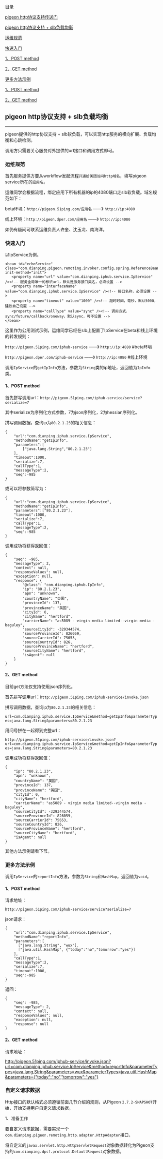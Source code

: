 目录

[pigeon http协议支持传送门](http://code.dianpingoa.com/arch/pigeon2/blob/master/pigeon-governor/pigeon-governor-server/src/main/webapp/resources/mdwiki/USER_GUIDE.md#toc_9)

[pigeon http协议支持 + slb负载均衡](#toc_0)

[运维规范](#toc_1)

[快速入门](#toc_2)

[1、POST method](#toc_3)

[2、GET method](#toc_4)

[更多方法示例](#toc_5)

[1、POST method](#toc_6)

[2、GET method](#toc_7)

## pigeon http协议支持 + slb负载均衡
_______

pigeon提供的http协议支持 + slb软负载，可以实现http服务的横向扩展、负载均衡和心跳检测。

调用方只需要关心服务对外提供的url接口和调用方式即可。

### 运维规范

首先服务提供方要从workflow发起流程`开通给美团访问http域名`，填写pigeon service所在的`应用名`。

运维同学会根据流程，绑定应用下所有机器的ip的4080端口走slb软负载。域名规范如下：

beta环境：`http://pigeon.51ping.com/应用名`    ——》    `http://ip:4080`

线上环境：`http://pigeon.dper.com/应用名`    ——》    `http://ip:4080`

如仍有疑问可联系运维负责人许奎、沈玉龙、南海洋。

### 快速入门

以IpService为例。

    <bean id="echoService" class="com.dianping.pigeon.remoting.invoker.config.spring.ReferenceBean" init-method="init">
       <property name="url" value="com.dianping.iphub.service.IpService" /><!-- 服务全局唯一的标识url，默认是服务接口类名，必须设置 -->
       <property name="interfaceName" value="com.dianping.iphub.service.IpService" /><!-- 接口名称，必须设置 -->
       <property name="timeout" value="1000" /><!-- 超时时间，毫秒，默认5000，建议自己设置 -->
       <property name="callType" value="sync" /><!-- 调用方式，sync/future/callback/oneway，默认sync，可不设置 -->
    </bean>

这里作为公用测试示例，运维同学已经在slb上配置了IpService在beta和线上环境的转发规则：

`http://pigeon.51ping.com/iphub-service`  ——》 `http://ip:4080`     #beta环境

`http://pigeon.dper.com/iphub-service`  ——》 `http://ip:4080`     #线上环境

调用`IpService`的`getIpInfo`方法，参数为`String`类的ip地址，返回值为`IpInfo`类。

#### 1、POST method

首先拼写调用url：`http://pigeon.51ping.com/iphub-service/service?serialize=7`

其中serialize为序列化方式参数，7为json序列化，2为hessian序列化。

拼写调用数据，查询ip为`80.2.1.23`的相关信息：

    {
    	"url":"com.dianping.iphub.service.IpService",
    	"methodName":"getIpInfo",
    	"parameters":[
            ["java.lang.String","80.2.1.23"]
        ],
    	"timeout":1000,
    	"serialize":7,
    	"callType":1,
    	"messageType":2,
    	"seq":-985
    }

或可以将参数简写为：

    {
        "url":"com.dianping.iphub.service.IpService",
        "methodName":"getIpInfo",
        "parameters":["80.2.1.23"],
        "timeout":1000,
        "serialize":7,
        "callType":1,
        "messageType":2,
        "seq":-985
    }

调用成功将获得返回值：

    {
        "seq": -985,
        "messageType": 2,
        "context": null,
        "responseValues": null,
        "exception": null,
        "response": {
            "@class": "com.dianping.iphub.IpInfo",
            "ip": "80.2.1.23",
            "apn": "unknown",
            "countryName": "英国",
            "provinceId": 137,
            "provinceName": "英国",
            "cityId": 0,
            "cityName": "hertford",
            "carrierName": "as5089 - virgin media limited--virgin media - baguley",
            "sourceCityId": -329344574,
            "sourceProvinceId": 826059,
            "sourceCarrierId": 75653,
            "sourceCountryId": 826,
            "sourceProvinceName": "hertford",
            "sourceCityName": "hertford",
            "isAgent": null
        }
    }

#### 2、GET method

目前get方法仅支持使用json序列化。

首先拼写调用url：`http://pigeon.51ping.com/iphub-service/invoke.json`

拼写调用数据，查询ip为`80.2.1.23`的相关信息：

`url=com.dianping.iphub.service.IpService&method=getIpInfo&parameterTypes=java.lang.String&parameters=80.2.1.23`

用问号拼在一起得到完整url：

`http://pigeon.51ping.com/iphub-service/invoke.json?url=com.dianping.iphub.service.IpService&method=getIpInfo&parameterTypes=java.lang.String&parameters=80.2.1.23`

调用成功将获得返回值：

    {
        "ip": "80.2.1.23",
        "apn": "unknown",
        "countryName": "英国",
        "provinceId": 137,
        "provinceName": "英国",
        "cityId": 0,
        "cityName": "hertford",
        "carrierName": "as5089 - virgin media limited--virgin media - baguley",
        "sourceCityId": -329344574,
        "sourceProvinceId": 826059,
        "sourceCarrierId": 75653,
        "sourceCountryId": 826,
        "sourceProvinceName": "hertford",
        "sourceCityName": "hertford",
        "isAgent": null
    }

其他方法示例请看下节。

### 更多方法示例

调用`IpService`的`reportInfo`方法，参数为`String`和`HashMap`，返回值为`void`。

#### 1、POST method

请求地址：

`http://pigeon.51ping.com/iphub-service/service?serialize=7`

json请求：

    {
    	"url":"com.dianping.iphub.service.IpService",
    	"methodName":"reportInfo",
    	"parameters":[
          ["java.lang.String", "wux"],
          ["java.util.HashMap", {"today":"no","tomorrow":"yes"}]
        ],
    	"callType":1,
    	"messageType":2,
    	"serialize":7,
    	"timeout":1000,
    	"seq":-985
    }

返回：

    {
        "seq": -985,
        "messageType": 2,
        "context": null,
        "responseValues": null,
        "exception": null,
        "response": null
    }


#### 2、GET method

请求地址：

http://pigeon.51ping.com/iphub-service/invoke.json?url=com.dianping.iphub.service.IpService&method=reportInfo&parameterTypes=java.lang.String&parameters=wux&parameterTypes=java.util.HashMap&parameters={"today":"no","tomorrow":"yes"}


### 自定义请求数据

Http接口的默认格式必须遵循前面几节介绍的规则，从Pigeon `2.7.2-SNAPSHOT`开始，开始支持用户自定义请求数据。

1、准备工作

要自定义请求数据，需要实现一个`com.dianping.pigeon.remoting.http.adapter.HttpAdapter`接口，

将自定义的`javax.servlet.http.HttpServletRequest`对象数据转化为Pigeon支持的`com.dianping.dpsf.protocol.DefaultRequest`对象数据。

